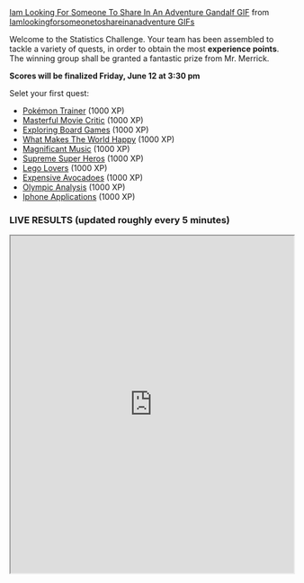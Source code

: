 <div class="tenor-gif-embed" data-postid="15651459" data-share-method="host" data-width="100%" data-aspect-ratio="1.8721804511278197"><a href="https://tenor.com/view/iam-looking-for-someone-to-share-in-an-adventure-gandalf-ian-mc-kellen-lord-of-the-rings-gif-15651459">Iam Looking For Someone To Share In An Adventure Gandalf GIF</a> from <a href="https://tenor.com/search/iamlookingforsomeonetoshareinanadventure-gifs">Iamlookingforsomeonetoshareinanadventure GIFs</a></div><script type="text/javascript" async src="https://tenor.com/embed.js"></script>

Welcome to the Statistics Challenge. Your team has been assembled to tackle a variety of quests, in order to obtain the most **experience points**. The winning group shall be granted a fantastic prize from Mr. Merrick. 

**Scores will be finalized Friday, June 12 at 3:30 pm**

Selet your first quest: 
* [Pokémon Trainer](pokemon.md) (1000 XP)
* [Masterful Movie Critic](movies.md) (1000 XP)
* [Exploring Board Games](boardgames.md) (1000 XP)
* [What Makes The World Happy](happy.md) (1000 XP)
* [Magnificant Music](music.md) (1000 XP)
* [Supreme Super Heros](superheroes.md) (1000 XP)
* [Lego Lovers](lego.md) (1000 XP)
* [Expensive Avocadoes](Avocado.md) (1000 XP)
* [Olympic Analysis](Olympics.md) (1000 XP)
* [Iphone Applications](Iphone.md) (1000 XP)

### LIVE RESULTS (updated roughly every 5 minutes)
<iframe src="https://docs.google.com/spreadsheets/d/e/2PACX-1vR8navs3iONKydMuhkqLtK1l56-krIcs1_5F6PkLQqul0ojMiw6aMBVpDbjJsH1fjJAR3RXZUW3-j7U/pubhtml?gid=1362413214&amp;single=true&amp;widget=true&amp;headers=false" width="100%" height = "600"></iframe>
 

